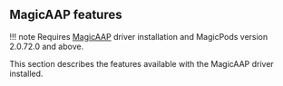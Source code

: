 ## MagicAAP features

!!! note
    Requires [MagicAAP](../fun-magicaap.md) driver installation and  MagicPods version 2.0.72.0 and above.

This section describes the features available with the MagicAAP driver installed.